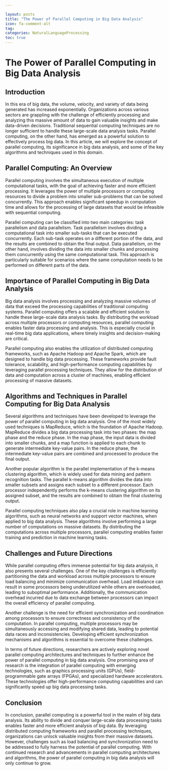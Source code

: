 ```yaml
---

layout: posts
title: "The Power of Parallel Computing in Big Data Analysis"
icon: fa-comment-alt
tag:      
categories: NaturalLanguageProcessing
toc: true
---
```




# The Power of Parallel Computing in Big Data Analysis

## Introduction

In this era of big data, the volume, velocity, and variety of data being generated has increased exponentially. Organizations across various sectors are grappling with the challenge of efficiently processing and analyzing this massive amount of data to gain valuable insights and make data-driven decisions. Traditional sequential computing techniques are no longer sufficient to handle these large-scale data analysis tasks. Parallel computing, on the other hand, has emerged as a powerful solution to effectively process big data. In this article, we will explore the concept of parallel computing, its significance in big data analysis, and some of the key algorithms and techniques used in this domain.

## Parallel Computing: An Overview

Parallel computing involves the simultaneous execution of multiple computational tasks, with the goal of achieving faster and more efficient processing. It leverages the power of multiple processors or computing resources to divide a problem into smaller sub-problems that can be solved concurrently. This approach enables significant speedup in computation time and allows for the processing of large datasets that would be infeasible with sequential computing.

Parallel computing can be classified into two main categories: task parallelism and data parallelism. Task parallelism involves dividing a computational task into smaller sub-tasks that can be executed concurrently. Each sub-task operates on a different portion of the data, and the results are combined to obtain the final output. Data parallelism, on the other hand, involves dividing the data into smaller chunks and processing them concurrently using the same computational task. This approach is particularly suitable for scenarios where the same computation needs to be performed on different parts of the data.

## Importance of Parallel Computing in Big Data Analysis

Big data analysis involves processing and analyzing massive volumes of data that exceed the processing capabilities of traditional computing systems. Parallel computing offers a scalable and efficient solution to handle these large-scale data analysis tasks. By distributing the workload across multiple processors or computing resources, parallel computing enables faster data processing and analysis. This is especially crucial in real-time big data applications, where timely insights and decision-making are critical.

Parallel computing also enables the utilization of distributed computing frameworks, such as Apache Hadoop and Apache Spark, which are designed to handle big data processing. These frameworks provide fault tolerance, scalability, and high-performance computing capabilities by leveraging parallel processing techniques. They allow for the distribution of data and computation across a cluster of machines, enabling efficient processing of massive datasets.

## Algorithms and Techniques in Parallel Computing for Big Data Analysis

Several algorithms and techniques have been developed to leverage the power of parallel computing in big data analysis. One of the most widely used techniques is MapReduce, which is the foundation of Apache Hadoop. MapReduce divides a big data processing task into two phases: the map phase and the reduce phase. In the map phase, the input data is divided into smaller chunks, and a map function is applied to each chunk to generate intermediate key-value pairs. In the reduce phase, the intermediate key-value pairs are combined and processed to produce the final output.

Another popular algorithm is the parallel implementation of the k-means clustering algorithm, which is widely used for data mining and pattern recognition tasks. The parallel k-means algorithm divides the data into smaller subsets and assigns each subset to a different processor. Each processor independently performs the k-means clustering algorithm on its assigned subset, and the results are combined to obtain the final clustering output.

Parallel computing techniques also play a crucial role in machine learning algorithms, such as neural networks and support vector machines, when applied to big data analysis. These algorithms involve performing a large number of computations on massive datasets. By distributing the computations across multiple processors, parallel computing enables faster training and prediction in machine learning tasks.

## Challenges and Future Directions

While parallel computing offers immense potential for big data analysis, it also presents several challenges. One of the key challenges is efficiently partitioning the data and workload across multiple processors to ensure load balancing and minimize communication overhead. Load imbalance can result in some processors being underutilized while others are overloaded, leading to suboptimal performance. Additionally, the communication overhead incurred due to data exchange between processors can impact the overall efficiency of parallel computing.

Another challenge is the need for efficient synchronization and coordination among processors to ensure correctness and consistency of the computation. In parallel computing, multiple processors may be simultaneously accessing and modifying shared data, leading to potential data races and inconsistencies. Developing efficient synchronization mechanisms and algorithms is essential to overcome these challenges.

In terms of future directions, researchers are actively exploring novel parallel computing architectures and techniques to further enhance the power of parallel computing in big data analysis. One promising area of research is the integration of parallel computing with emerging technologies, such as graphics processing units (GPUs), field-programmable gate arrays (FPGAs), and specialized hardware accelerators. These technologies offer high-performance computing capabilities and can significantly speed up big data processing tasks.

## Conclusion

In conclusion, parallel computing is a powerful tool in the realm of big data analysis. Its ability to divide and conquer large-scale data processing tasks enables faster and more efficient analysis of big data. By leveraging distributed computing frameworks and parallel processing techniques, organizations can unlock valuable insights from their massive datasets. However, challenges such as load balancing and synchronization need to be addressed to fully harness the potential of parallel computing. With continued research and advancements in parallel computing architectures and algorithms, the power of parallel computing in big data analysis will only continue to grow.